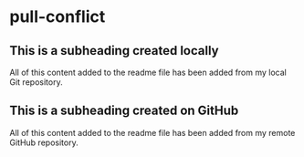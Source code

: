# pull-conflict

## This is a subheading created locally

  All of this content added to the readme file has been added from my local Git repository.

## This is a subheading created on GitHub

  All of this content added to the readme file has been added from my remote GitHub repository.  
